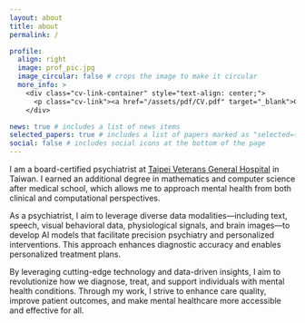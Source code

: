 ```yaml
---
layout: about
title: about
permalink: /

profile:
  align: right
  image: prof_pic.jpg
  image_circular: false # crops the image to make it circular
  more_info: >
    <div class="cv-link-container" style="text-align: center;">
      <p class="cv-link"><a href="/assets/pdf/CV.pdf" target="_blank">Curriculum Vitae</a></p>
    </div>

news: true # includes a list of news items
selected_papers: true # includes a list of papers marked as "selected={true}"
social: false # includes social icons at the bottom of the page
---
```


I am a board-certified psychiatrist at <a href='https://www.vghtpe.gov.tw/Index.action'>Taipei Veterans General Hospital</a> in Taiwan. I earned an additional degree in mathematics and computer science after medical school, which allows me to approach mental health from both clinical and computational perspectives.

As a psychiatrist, I aim to leverage diverse data modalities—including text, speech, visual behavioral data, physiological signals, and brain images—to develop AI models that facilitate precision psychiatry and personalized interventions. This approach enhances diagnostic accuracy and enables personalized treatment plans. 

By leveraging cutting-edge technology and data-driven insights, I aim to revolutionize how we diagnose, treat, and support individuals with mental health conditions. Through my work, I strive to enhance care quality, improve patient outcomes, and make mental healthcare more accessible and effective for all.